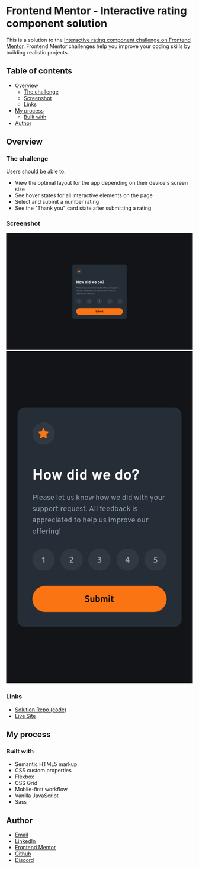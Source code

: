 # Frontend Mentor - Interactive rating component solution

This is a solution to the [Interactive rating component challenge on Frontend Mentor](https://www.frontendmentor.io/challenges/interactive-rating-component-koxpeBUmI). Frontend Mentor challenges help you improve your coding skills by building realistic projects. 

## Table of contents

- [Overview](#overview)
  - [The challenge](#the-challenge)
  - [Screenshot](#screenshot)
  - [Links](#links)
- [My process](#my-process)
  - [Built with](#built-with)
- [Author](#author)

## Overview

### The challenge

Users should be able to:

- View the optimal layout for the app depending on their device's screen size
- See hover states for all interactive elements on the page
- Select and submit a number rating
- See the "Thank you" card state after submitting a rating

### Screenshot

![laptop screenshot](./laptop-screenshot.png)
![mobile screenshot](./mobile-screenshot.png)

### Links

- [Solution Repo (code)](https://github.com/IbrahimMurad/interactive-rating-component)
- [Live Site](https://ibrahimmurad.github.io/interactive-rating-component/)

## My process

### Built with

- Semantic HTML5 markup
- CSS custom properties
- Flexbox
- CSS Grid
- Mobile-first workflow
- Vanilla JavaScript
- Sass

## Author

- [Email](mailto:ibrahimmorad31@gmail.com)
- [LinkedIn](https://www.linkedin.com/in/ibrahim-morad-228410209/)
- [Frontend Mentor](https://www.frontendmentor.io/profile/IbrahimMurad)
- [Github](https://github.com/ibrahimmurad/)
- [Discord](https://discord.com/users/ibrahimmorad)